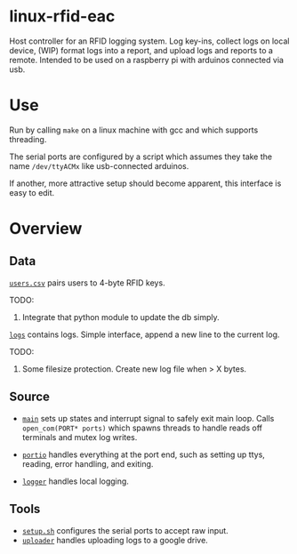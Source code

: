 # linux-rfid-eac
Host controller for an RFID logging system. Log key-ins, collect logs on local device, (WIP) format logs into a report, and upload logs and reports to a remote.
Intended to be used on a raspberry pi with arduinos connected via usb. 

# Use
Run by calling `make` on a linux machine with gcc and which supports threading. 

The serial ports are configured by a script which assumes they take the name `/dev/ttyACMx` like usb-connected arduinos.

If another, more attractive setup should become apparent, this interface is easy to edit.

# Overview
## Data
[`users.csv`](data/users.csv) pairs users to 4-byte RFID keys.

TODO:
1. Integrate that python module to update the db simply.

[`logs`](logs/) contains logs. Simple interface, append a new line to the current log.

TODO:
1. Some filesize protection. Create new log file when > X bytes.

## Source
* [`main`](src/main.c) sets up states and interrupt signal to safely exit main loop. Calls `open_com(PORT* ports)` which spawns threads to handle reads off terminals and mutex log writes.

* [`portio`](src/portio.c) handles everything at the port end, such as setting up ttys, reading, error handling, and exiting.

* [`logger`](src/logger.c) handles local logging.

## Tools
* [`setup.sh`](tool/setup.sh) configures the serial ports to accept raw input.
* [`uploader`](tool/uploader/uploader.py) handles uploading logs to a google drive.

